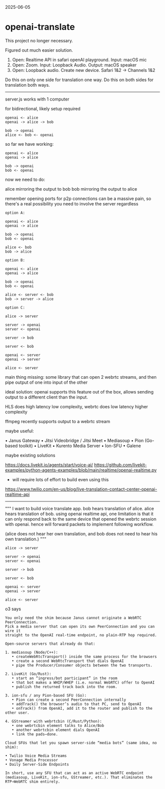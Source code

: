 2025-06-05

# openai-translate


This project no longer necessary.

Figured out much easier solution.

1. Open: Realtime API in safari openAI playground. Input: macOS mic
2. Open: Zoom. Input: Loopback Audio. Output: macOS speaker
3. Open: Loopback audio. Create new device. Safari 1&2 -> Channels 1&2

Do this on only one side for translation one way. Do this on both sides for translation both ways.


---

server.js works with 1 computer

for bidirectional, likely setup required

```
openai <- alice
openai -> alice -> bob

bob -> openai
alice <- bob <- openai
```

so far we have working:

```
openai <- alice
openai -> alice

bob -> openai
bob <- openai
```

now we need to do:

alice mirroring the output to bob
bob mirroring the output to alice

remember opening ports for p2p connections can be a massive pain, so there's a real possibility you need to involve the server regardless

```
option A:

openai <- alice
openai -> alice

bob -> openai
bob <- openai

alice <- bob
bob -> alice

option B:

openai <- alice
openai -> alice

bob -> openai
bob <- openai

alice <- server <- bob
bob -> server -> alice

option C:

alice -> server

server -> openai 
server <- openai

server -> bob

server <- bob

openai <- server
openai -> server

alice <- server
```

main thing missing: some library that can open 2 webrtc streams, and then pipe output of one into input of the other

ideal solution: openai supports this feature out of the box, allows sending output to a different client than the input. 




HLS does high latency low complexity, webrtc does low latency higher complexity

ffmpeg recently supports output to a webrtc stream


maybe useful:

• Janus Gateway
• Jitsi Videobridge / Jitsi Meet
• Mediasoup
• Pion (Go-based toolkit)
• LiveKit
• Kurento Media Server
• Ion-SFU
• Galene



maybe existing solutions

https://docs.livekit.io/agents/start/voice-ai/
https://github.com/livekit-examples/python-agents-examples/blob/main/realtime/openai-realtime.py
 - will require lots of effort to build even using this


https://www.twilio.com/en-us/blog/live-translation-contact-center-openai-realtime-api


---

"""
I want to build voice translate app. bob hears translation of alice. alice hears translation of bob. using openai realtime api, one limitation is that it can only respond back to the same device that opened the webrtc session with openai. hence will forward packets to implement following workflow.

(alice does not hear her own translation, and bob does not need to hear his own translation.)
"""

```
alice -> server

server -> openai 
server <- openai

server -> bob

server <- bob

openai <- server
openai -> server

alice <- server
```

o3 says
```
You only need the shim because Janus cannot ​originate​ a WebRTC PeerConnection.  
Pick a media server that ​can​ open its own PeerConnection and you can wire it
straight to the OpenAI real-time endpoint, no plain-RTP hop required.

Open-source servers that already do that:

1. mediasoup (Node/C++):  
   • createWebRtcTransport() inside the same process for the browsers  
   • create a second WebRtcTransport that dials OpenAI  
   • pipe the Producer/Consumer objects between the two transports.

2. LiveKit (Go/Rust):  
   • start an “ingress/bot participant” in the room  
   • that bot makes a WHIP/WHEP (i.e. normal WebRTC) offer to OpenAI  
   • publish the returned track back into the room.

3. ion-sfu / any Pion-based SFU (Go):  
   • Pion can create a second PeerConnection internally  
   • addTrack() the browser’s audio to that PC, send to OpenAI  
   • onTrack() from OpenAI, add it to the router and publish to the other user.

4. GStreamer with webrtcbin (C/Rust/Python):  
   • one webrtcbin element talks to Alice/Bob  
   • another webrtcbin element dials OpenAI  
   • link the pads—done.

Cloud SFUs that let you spawn server-side “media bots” (same idea, no shim):

• Twilio Voice Media Streams  
• Vonage Media Processor  
• Daily Server-Side Endpoints  

In short, use any SFU that can act as an ​active​ WebRTC endpoint (mediasoup, LiveKit, ion-sfu, GStreamer, etc.). That eliminates the RTP→WebRTC shim entirely.
```







